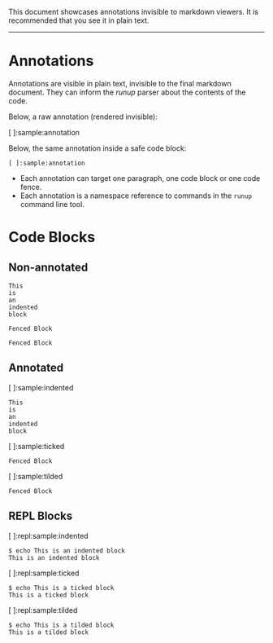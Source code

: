 This document showcases annotations invisible to markdown viewers. It is
recommended that you see it in plain text.

---

# Annotations

Annotations are visible in plain text, invisible to the final markdown
document. They can inform the *runup* parser about the contents of the code.

Below, a raw annotation (rendered invisible):

[ ]:sample:annotation

Below, the same annotation inside a safe code block:

    [ ]:sample:annotation

 - Each annotation can target one paragraph, one code block or one code fence.
 - Each annotation is a namespace reference to commands in the `runup`
   command line tool.

# Code Blocks

## Non-annotated

	This
	is
	an
	indented
	block

```
Fenced Block
```

~~~
Fenced Block
~~~

## Annotated

[ ]:sample:indented

	This
	is
	an
	indented
	block

[ ]:sample:ticked

```
Fenced Block
```

[ ]:sample:tilded

~~~
Fenced Block
~~~

## REPL Blocks


[ ]:repl:sample:indented

	$ echo This is an indented block
	This is an indented block

[ ]:repl:sample:ticked

```
$ echo This is a ticked block
This is a ticked block
```

[ ]:repl:sample:tilded

~~~
$ echo This is a tilded block
This is a tilded block
~~~
